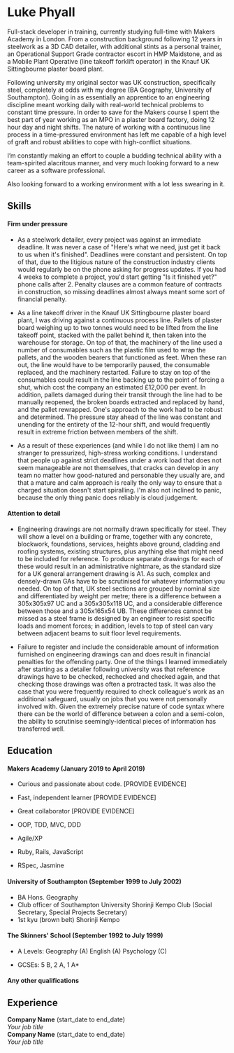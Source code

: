 # Luke Phyall #

Full-stack developer in training, currently studying full-time with Makers Academy in London. From a construction background following 12 years in steelwork as a 3D CAD detailer, with additional stints as a personal trainer, an Operational Support Grade contractor escort in HMP Maidstone, and as a Mobile Plant Operative (line takeoff forklift operator) in the Knauf UK Sittingbourne plaster board plant.

Following university my original sector was UK construction, specifically steel, completely at odds with my degree (BA Geography, University of Southampton). Going in as essentially an apprentice to an engineering discipline meant working daily with real-world technical problems to constant time pressure. In order to save for the Makers course I spent the best part of year working as an MPO in a plaster board factory, doing 12 hour day and night shifts. The nature of working with a continuous line process in a time-pressured environment has left me capable of a high level of graft and robust abilities to cope with high-conflict situations.

I’m constantly making an effort to couple a budding technical ability with a team-spirited alacritous manner, and very much looking forward to a new career as a software professional.

Also looking forward to a working environment with a lot less swearing in it.

## Skills

#### Firm under pressure

- As a steelwork detailer, every project was against an immediate deadline. It was never a case of "Here's what we need, just get it back to us when it's finished". Deadlines were constant and persistent. On top of that, due to the litigious nature of the construction industry clients would regularly be on the phone asking for progress updates. If you had 4 weeks to complete a project, you'd start getting "Is it finished yet?" phone calls after 2. Penalty clauses are a common feature of contracts in construction, so missing deadlines almost always meant some sort of financial penalty.

- As a line takeoff driver in the Knauf UK Sittingbourne plaster board plant, I was driving against a continuous process line. Pallets of plaster board weighing up to two tonnes would need to be lifted from the line takeoff point, stacked with the pallet behind it, then taken into the warehouse for storage. On top of that, the machinery of the line used a number of consumables such as the plastic film used to wrap the pallets, and the wooden bearers that functioned as feet. When these ran out, the line would have to be temporarily paused, the consumable replaced, and the machinery restarted. Failure to stay on top of the consumables could result in the line backing up to the point of forcing a shut, which cost the company an estimated £12,000 per event. In addition, pallets damaged during their transit through the line had to be manually reopened, the broken boards extracted and replaced by hand, and the pallet rewrapped. One's approach to the work had to be robust and determined. The pressure stay ahead of the line was constant and unending for the entirety of the 12-hour shift, and would frequently result in extreme friction between members of the shift.

- As a result of these experiences (and while I do not like them) I am no stranger to pressurized, high-stress working conditions. I understand that people up against strict deadlines under a work load that does not seem manageable are not themselves, that cracks can develop in any team no matter how good-natured and personable they usually are, and that a mature and calm approach is really the only way to ensure that a charged situation doesn't start spiralling. I'm also not inclined to panic, because the only thing panic does reliably is cloud judgement.

#### Attention to detail

- Engineering drawings are not normally drawn specifically for steel. They will show a level on a building or frame, together with any concrete, blockwork, foundations, services, heights above ground, cladding and roofing systems, existing structures, plus anything else that might need to be included for reference. To produce separate drawings for each of these would result in an administrative nightmare, as the standard size for a UK general arrangement drawing is A1. As such, complex and densely-drawn GAs have to be scrutinised for whatever information you needed. On top of that, UK steel sections are grouped by nominal size and differentiated by weight per metre; there is a difference between a 305x305x97 UC and a 305x305x118 UC, and a considerable difference between those and a 305x165x54 UB. These differences cannot be missed as a steel frame is designed by an engineer to resist specific loads and moment forces; in addition, levels to top of steel can vary between adjacent beams to suit floor level requirements.

- Failure to register and include the considerable amount of information furnished on engineering drawings can and does result in financial penalties for the offending party. One of the things I learned immediately after starting as a detailer following university was that reference drawings have to be checked, rechecked and checked again, and that checking those drawings was often a protracted task. It was also the case that you were frequently required to check colleague's work as an additional safeguard, usually on jobs that you were not personally involved with. Given the extremely precise nature of code syntax where there can be the world of difference between a colon and a semi-colon, the ability to scrutinise seemingly-identical pieces of information has transferred well.  


## Education

#### Makers Academy (January 2019 to April 2019)

- Curious and passionate about code. [PROVIDE EVIDENCE]
- Fast, independent learner [PROVIDE EVIDENCE]
- Great collaborator [PROVIDE EVIDENCE]

- OOP, TDD, MVC, DDD
- Agile/XP
- Ruby, Rails, JavaScript
- RSpec, Jasmine

#### University of Southampton (September 1999 to July 2002)

- BA Hons. Geography
- Club officer of Southampton University Shorinji Kempo Club (Social Secretary, Special Projects Secretary)
- 1st kyu (brown belt) Shorinji Kempo

#### The Skinners' School (September 1992 to July 1999)

- A Levels:
  Geography (A)
  English (A)
  Psychology (C)

- GCSEs:
  5 B, 2 A, 1 A*

#### Any other qualifications

## Experience

**Company Name** (start_date to end_date)    
*Your job title*  
**Company Name** (start_date to end_date)   
*Your job title*  
